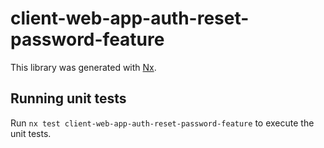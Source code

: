 # client-web-app-auth-reset-password-feature

This library was generated with [Nx](https://nx.dev).

## Running unit tests

Run `nx test client-web-app-auth-reset-password-feature` to execute the unit tests.
